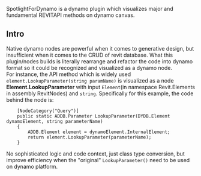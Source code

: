 SpotlightForDynamo is a dynamo plugin which visualizes major and fundamental REVITAPI methods on dynamo canvas.

## Intro
Native dynamo nodes are powerful when it comes to generative design,
but insufficient when it comes to the CRUD of revit database.
What this plugin/nodes builds is literally rearrange and refactor the code into dynamo format so it could be recognized and visualized as a dynamo node.
<br/>
For instance, the API method which is widely used ```element.LookupParameter(string paramName)``` is visualized as a node **Element.LookupParameter** with
input ```Element```(in namespace Revit.Elements in assembly RevitNodes) and ```string```.
Specifically for this example, the code behind the node is:
```
    [NodeCategory("Query")]
    public static ADDB.Parameter LookupParameter(DYDB.Element dynamoElement, string parameterName)
    {
        ADDB.Element element = dynamoElement.InternalElement;
        return element.LookupParameter(parameterName);
    }
```
No sophisticated logic and code context, just class type conversion, but improve efficiency when the "original" ```LookupParameter()``` need to be used on dynamo platform.
